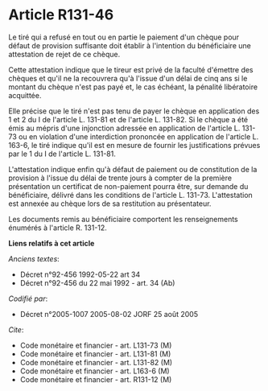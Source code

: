 # Article R131-46

Le tiré qui a refusé en tout ou en partie le paiement d'un chèque pour défaut de provision suffisante doit établir à
l'intention du bénéficiaire une attestation de rejet de ce chèque.

Cette attestation indique que le tireur est privé de la faculté d'émettre des chèques et qu'il ne la recouvrera qu'à l'issue
d'un délai de cinq ans si le montant du chèque n'est pas payé et, le cas échéant, la pénalité libératoire acquittée.

Elle précise que le tiré n'est pas tenu de payer le chèque en application des 1 et 2 du I de l'article L. 131-81 et de
l'article L. 131-82. Si le chèque a été émis au mépris d'une injonction adressée en application de l'article L. 131-73 ou en
violation d'une interdiction prononcée en application de l'article L. 163-6, le tiré indique qu'il est en mesure de fournir
les justifications prévues par le 1 du I de l'article L. 131-81.

L'attestation indique enfin qu'à défaut de paiement ou de constitution de la provision à l'issue du délai de trente jours à
compter de la première présentation un certificat de non-paiement pourra être, sur demande du bénéficiaire, délivré dans les
conditions de l'article L. 131-73. L'attestation est annexée au chèque lors de sa restitution au présentateur.

Les documents remis au bénéficiaire comportent les renseignements énumérés à l'article R. 131-12.

**Liens relatifs à cet article**

_Anciens textes_:

  - Décret n°92-456 1992-05-22 art 34
  - Décret n°92-456 du 22 mai 1992 - art. 34 (Ab)

_Codifié par_:

  - Décret n°2005-1007 2005-08-02 JORF 25 août 2005

_Cite_:

  - Code monétaire et financier - art. L131-73 (M)
  - Code monétaire et financier - art. L131-81 (M)
  - Code monétaire et financier - art. L131-82 (M)
  - Code monétaire et financier - art. L163-6 (M)
  - Code monétaire et financier - art. R131-12 (M)

